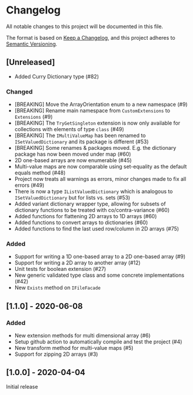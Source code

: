 # Changelog

All notable changes to this project will be documented in this file.

The format is based on [Keep a Changelog](https://keepachangelog.com/en/1.0.0/),
and this project adheres to [Semantic Versioning](https://semver.org/spec/v2.0.0.html).

## [Unreleased]

- Added Curry Dictionary type (#82)

### Changed
- [BREAKING] Move the ArrayOrientation enum to a new namespace (#9)
- [BREAKING] Rename main namespace from `CustomExtensions` to `Extensions` (#9)
- [BREAKING] The `TryGetSingleton` extension is now only available for collections with elements of type `class` (#49)
- [BREAKING] The `IMultiValueMap` has been renamed to `ISetValuedDictionary` and its package is different (#53)
- [BREAKING] Some renames & packages moved. E.g. the dictionary package has now been moved under map (#60)
- 2D one-based arrays are now enumerable (#45)
- Multi-value maps are now comparable using set-equality as the default equals method (#48)
- Project now treats all warnings as errors, minor changes made to fix all errors (#49)
- There is now a type `IListValuedDictionary` which is analogous to `ISetValuedDictionary` but for lists vs. sets (#53)
- Added variant dictionary wrapper type, allowing for subsets of dictionary functions to be treated with co/contra-variance (#60)
- Added functions for flattening 2D arrays to 1D arrays (#60)
- Added functions to convert arrays to dictionaries (#60)
- Added functions to find the last used row/column in 2D arrays (#75)

### Added
- Support for writing a 1D one-based array to a 2D one-based array (#9)
- Support for writing a 2D array to another array (#12)
- Unit tests for boolean extension (#27)
- New generic validated type class and some concrete implementations (#42)
- New `Exists` method on `IFileFacade`

## [1.1.0] - 2020-06-08

### Added
- New extension methods for multi dimensional array (#6)
- Setup github action to automatically compile and test the project (#4)
- New transform method for multi-value maps (#5)
- Support for zipping 2D arrays (#3)

## [1.0.0] - 2020-04-04

Initial release
